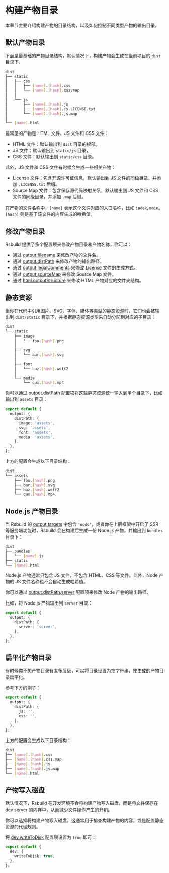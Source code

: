 # 构建产物目录

本章节主要介绍构建产物的目录结构，以及如何控制不同类型产物的输出目录。

## 默认产物目录

下面是最基础的产物目录结构，默认情况下，构建产物会生成在当前项目的 `dist` 目录下。

```bash
dist
├── static
│   ├── css
│   │   ├── [name].[hash].css
│   │   └── [name].[hash].css.map
│   │
│   └── js
│       ├── [name].[hash].js
│       ├── [name].[hash].js.LICENSE.txt
│       └── [name].[hash].js.map
│
└── [name].html
```

最常见的产物是 HTML 文件、JS 文件和 CSS 文件：

- HTML 文件：默认输出到 `dist` 目录的根部。
- JS 文件：默认输出到 `static/js` 目录，
- CSS 文件：默认输出到 `static/css` 目录。

此外，JS 文件和 CSS 文件有时候会生成一些相关产物：

- License 文件：包含开源许可证信息，默认输出到 JS 文件的同级目录，并添加 `.LICENSE.txt` 后缀。
- Source Map 文件：包含保存源代码映射关系，默认输出到 JS 文件和 CSS 文件的同级目录，并添加 `.map` 后缀。

在产物的文件名称中，`[name]` 表示这个文件对应的入口名称，比如 `index`, `main`。`[hash]` 则是基于该文件的内容生成的哈希值。

## 修改产物目录

Rsbuild 提供了多个配置项来修改产物目录和产物名称，你可以：

- 通过 [output.filename](/config/output/filename) 来修改产物的文件名。
- 通过 [output.distPath](/config/output/dist-path) 来修改产物的输出路径。
- 通过 [output.legalComments](/config/output/legal-comments) 来修改 License 文件的生成方式。
- 通过 [output.sourceMap](/config/output/source-map) 来修改 Source Map 文件。
- 通过 [html.outputStructure](/config/html/output-structure) 来修改 HTML 产物对应的文件夹结构。

## 静态资源

当你在代码中引用图片、SVG、字体、媒体等类型的静态资源时，它们也会被输出到 `dist/static` 目录下，并根据静态资源类型来自动分配到对应的子目录：

```bash
dist
└── static
    ├── image
    │   └── foo.[hash].png
    │
    ├── svg
    │   └── bar.[hash].svg
    │
    ├── font
    │   └── baz.[hash].woff2
    │
    └── media
        └── qux.[hash].mp4
```

你可以通过 [output.distPath](/config/output/dist-path) 配置项将这些静态资源统一输入到单个目录下，比如输出到 `assets` 目录：

```ts
export default {
  output: {
    distPath: {
      image: 'assets',
      svg: 'assets',
      font: 'assets',
      media: 'assets',
    },
  },
};
```

上方的配置会生成以下目录结构：

```bash
dist
└── assets
    ├── foo.[hash].png
    ├── bar.[hash].svg
    ├── baz.[hash].woff2
    └── qux.[hash].mp4
```

## Node.js 产物目录

当 Rsbuild 的 [output.targets](/config/output/targets) 中包含 `'node'`，或者你在上层框架中开启了 SSR 等服务端功能时，Rsbuild 会在构建后生成一份 Node.js 产物，并输出到 `bundles` 目录下：

```bash
dist
├── bundles
│   └── [name].js
├── static
└── [name].html
```

Node.js 产物通常只包含 JS 文件，不包含 HTML、CSS 等文件。此外，Node 产物的 JS 文件名称也不会自动生成哈希值。

你可以通过 [output.distPath.server](/config/output/dist-path) 配置项来修改 Node 产物的输出路径。

比如，将 Node.js 产物输出到 `server` 目录：

```ts
export default {
  output: {
    distPath: {
      server: 'server',
    },
  },
};
```

## 扁平化产物目录

有时候你不想产物目录有太多层级，可以将目录设置为空字符串，使生成的产物目录扁平化。

参考下方的例子：

```ts
export default {
  output: {
    distPath: {
      js: '',
      css: '',
    },
  },
};
```

上方的配置会生成以下目录结构：

```bash
dist
├── [name].[hash].css
├── [name].[hash].css.map
├── [name].[hash].js
├── [name].[hash].js.map
└── [name].html
```

## 产物写入磁盘

默认情况下，Rsbuild 在开发环境不会将构建产物写入磁盘，而是将文件保存在 dev server 的内存中，从而减少文件操作产生的开销。

你可以选择将构建产物写入磁盘，这通常用于排查构建产物的内容，或是配置静态资源的代理规则。

将 [dev.writeToDisk](/config/dev/write-to-disk) 配置项设置为 `true` 即可：

```ts
export default {
  dev: {
    writeToDisk: true,
  },
};
```
